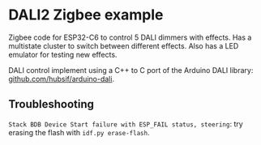 # DALI2 Zigbee example

Zigbee code for ESP32-C6 to control 5 DALI dimmers with effects. Has a multistate cluster to
switch between different effects. Also has a LED emulator for testing new effects.

DALI control implement using a C++ to C port of the Arduino DALI library: [github.com/hubsif/arduino-dali](https://github.com/hubsif/arduino-dali).

## Troubleshooting

`Stack BDB Device Start failure with ESP_FAIL status, steering`: try erasing the flash with
`idf.py erase-flash`.


